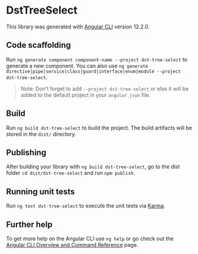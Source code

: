# DstTreeSelect

This library was generated with [Angular CLI](https://github.com/angular/angular-cli) version 12.2.0.

## Code scaffolding

Run `ng generate component component-name --project dst-tree-select` to generate a new component. You can also use `ng generate directive|pipe|service|class|guard|interface|enum|module --project dst-tree-select`.
> Note: Don't forget to add `--project dst-tree-select` or else it will be added to the default project in your `angular.json` file. 

## Build

Run `ng build dst-tree-select` to build the project. The build artifacts will be stored in the `dist/` directory.

## Publishing

After building your library with `ng build dst-tree-select`, go to the dist folder `cd dist/dst-tree-select` and run `npm publish`.

## Running unit tests

Run `ng test dst-tree-select` to execute the unit tests via [Karma](https://karma-runner.github.io).

## Further help

To get more help on the Angular CLI use `ng help` or go check out the [Angular CLI Overview and Command Reference](https://angular.io/cli) page.
